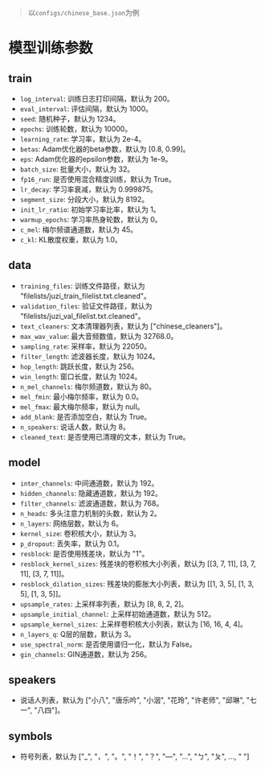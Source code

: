 > 以`configs/chinese_base.json`为例

# 模型训练参数

## train
- `log_interval`: 训练日志打印间隔，默认为 200。
- `eval_interval`: 评估间隔，默认为 1000。
- `seed`: 随机种子，默认为 1234。
- `epochs`: 训练轮数，默认为 10000。
- `learning_rate`: 学习率，默认为 2e-4。
- `betas`: Adam优化器的beta参数，默认为 [0.8, 0.99]。
- `eps`: Adam优化器的epsilon参数，默认为 1e-9。
- `batch_size`: 批量大小，默认为 32。
- `fp16_run`: 是否使用混合精度训练，默认为 True。
- `lr_decay`: 学习率衰减，默认为 0.999875。
- `segment_size`: 分段大小，默认为 8192。
- `init_lr_ratio`: 初始学习率比率，默认为 1。
- `warmup_epochs`: 学习率热身轮数，默认为 0。
- `c_mel`: 梅尔频谱通道数，默认为 45。
- `c_kl`: KL散度权重，默认为 1.0。

## data
- `training_files`: 训练文件路径，默认为 "filelists/juzi_train_filelist.txt.cleaned"。
- `validation_files`: 验证文件路径，默认为 "filelists/juzi_val_filelist.txt.cleaned"。
- `text_cleaners`: 文本清理器列表，默认为 ["chinese_cleaners"]。
- `max_wav_value`: 最大音频数值，默认为 32768.0。
- `sampling_rate`: 采样率，默认为 22050。
- `filter_length`: 滤波器长度，默认为 1024。
- `hop_length`: 跳跃长度，默认为 256。
- `win_length`: 窗口长度，默认为 1024。
- `n_mel_channels`: 梅尔频道数，默认为 80。
- `mel_fmin`: 最小梅尔频率，默认为 0.0。
- `mel_fmax`: 最大梅尔频率，默认为 null。
- `add_blank`: 是否添加空白，默认为 True。
- `n_speakers`: 说话人数，默认为 8。
- `cleaned_text`: 是否使用已清理的文本，默认为 True。

## model
- `inter_channels`: 中间通道数，默认为 192。
- `hidden_channels`: 隐藏通道数，默认为 192。
- `filter_channels`: 滤波通道数，默认为 768。
- `n_heads`: 多头注意力机制的头数，默认为 2。
- `n_layers`: 网络层数，默认为 6。
- `kernel_size`: 卷积核大小，默认为 3。
- `p_dropout`: 丢失率，默认为 0.1。
- `resblock`: 是否使用残差块，默认为 "1"。
- `resblock_kernel_sizes`: 残差块的卷积核大小列表，默认为 [[3, 7, 11], [3, 7, 11], [3, 7, 11]]。
- `resblock_dilation_sizes`: 残差块的膨胀大小列表，默认为 [[1, 3, 5], [1, 3, 5], [1, 3, 5]]。
- `upsample_rates`: 上采样率列表，默认为 [8, 8, 2, 2]。
- `upsample_initial_channel`: 上采样初始通道数，默认为 512。
- `upsample_kernel_sizes`: 上采样卷积核大小列表，默认为 [16, 16, 4, 4]。
- `n_layers_q`: Q层的层数，默认为 3。
- `use_spectral_norm`: 是否使用谱归一化，默认为 False。
- `gin_channels`: GIN通道数，默认为 256。

## speakers
- 说话人列表，默认为 ["小八", "唐乐吟", "小洇", "花玲", "许老师", "邱琳", "七一", "八四"]。

## symbols
- 符号列表，默认为 ["_", "，", "。", "！", "？", "—", "…", "ㄅ", "ㄆ", ..., " "]

